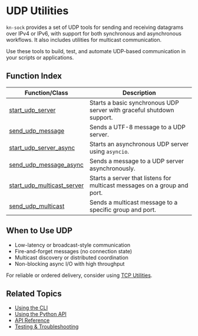 # UDP Utilities

`kn-sock` provides a set of UDP tools for sending and receiving datagrams over IPv4 or IPv6, with support for both synchronous and asynchronous workflows. It also includes utilities for multicast communication.

Use these tools to build, test, and automate UDP-based communication in your scripts or applications.

## Function Index

| Function/Class                    | Description |
|----------------------------------|-------------|
| [start_udp_server](reference.md#kn_sock.udp.start_udp_server) | Starts a basic synchronous UDP server with graceful shutdown support. |
| [send_udp_message](reference.md#kn_sock.udp.send_udp_message) | Sends a UTF-8 message to a UDP server. |
| [start_udp_server_async](reference.md#kn_sock.udp.start_udp_server_async) | Starts an asynchronous UDP server using `asyncio`. |
| [send_udp_message_async](reference.md#kn_sock.udp.send_udp_message_async) | Sends a message to a UDP server asynchronously. |
| [start_udp_multicast_server](reference.md#kn_sock.udp.start_udp_multicast_server) | Starts a server that listens for multicast messages on a group and port. |
| [send_udp_multicast](reference.md#kn_sock.udp.send_udp_multicast) | Sends a multicast message to a specific group and port. |

## When to Use UDP

- Low-latency or broadcast-style communication
- Fire-and-forget messages (no connection state)
- Multicast discovery or distributed coordination
- Non-blocking async I/O with high throughput

For reliable or ordered delivery, consider using [TCP Utilities](../tcp/index.md).

## Related Topics

- [Using the CLI](cli.md)
- [Using the Python API](python-api.md)
- [API Reference](reference.md)
- [Testing & Troubleshooting](testing.md)